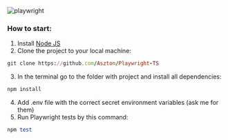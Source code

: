 ![playwright](https://miro.medium.com/v2/resize:fit:646/1*gMiUPuRGC36nxZHe2zthOg.png)
### How to start:
1. Install [Node JS](https://nodejs.org/en/download/)
2. Clone the project to your local machine:
```ruby
git clone https://github.com/Aszton/Playwright-TS
```
3. In the terminal go to the folder with project and install all dependencies:
```ruby
npm install
```
4. Add .env file with the correct secret environment variables (ask me for them)
4. Run Playwright tests by this command:
```ruby
npm test
```
